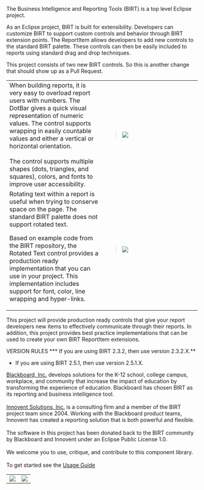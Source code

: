 The Business Intelligence and Reporting Tools (BIRT) is a top level Eclipse project.

As an Eclipse project, BIRT is built for extensibility.  Developers can customize BIRT to support custom controls and behavior through BIRT extension points.  The ReportItem allows developers to add new controls to the standard BIRT palette.  These controls can then be easily included to reports using standard drag and drop techniques.

This project consists of two new BIRT controls. So this is another change that should show up as a Pull Request.

<table>
<tr>
<td width='50%'>
When building reports, it is very easy to overload report users with numbers.  The DotBar gives a quick visual representation of numeric values.  The control supports wrapping in easily countable values and either a vertical or horizontal orientation.<br>
<br>
The control supports multiple shapes (dots, triangles, and squares), colors, and fonts to improve user accessibility.<br>
</td>
<td width='50%'>
<blockquote><img src='http://innoventsolutions.github.io/images/birt-controls-lib/dotbar.png' />
</td>
</tr>
<tr>
<td width='50%'>
Rotating text within a report is useful when trying to conserve space on the page.  The standard BIRT palette does not support rotated text.</blockquote>

Based on example code from the BIRT repository, the Rotated Text control provides a production ready implementation that you can use in your project.  This implementation includes support for font, color, line wrapping and hyper-links.<br>
</td>
<td width='50%'>
<blockquote><img src='http://innoventsolutions.github.io/images/birt-controls-lib/rotated_text.png' />
</td>
</tr>
</table></blockquote>

This project will provide production ready controls that give your report developers new items to effectively communicate through their reports.  In addition, this project provides best practice implementations that can be used to create your own BIRT ReportItem  extensions.

VERSION RULES
*** If you are using BIRT 2.3.2, then use version 2.3.2.X.**<p>
<ul><li>If you are using BIRT 2.5.1, then use version 2.5.1.X. <b></li></ul></b>

<a href='http://www.blackboard.com'>Blackboard, Inc.</a> develops solutions for the K-12 school, college campus, workplace, and community that increase the impact of education by transforming the experience of education.  Blackboard has chosen BIRT as its reporting and business intelligence tool.<br>
<br>
<a href='http://www.innoventsolutions.com/birt-consulting.html'>Innovent Solutions, Inc.</a> is a consulting firm and a member of the BIRT project team since 2004.  Working with the Blackboard product teams, Innovent has created a reporting solution that is both powerful and flexible.<br>
<br>
The software in this project has been donated back to the BIRT community by Blackboard and Innovent under an Eclipse Public License 1.0.<br>
<br>
We welcome you to use, critique, and contribute to this component library.<br>
<br>
To get started see the <a href='https://github.com/innoventsolutions/birt-controls-lib/wiki/UsageGuide'>Usage Guide</a>

<table width='60%'>
<tr>
<td><a href='http://www.blackboard.com'><img src="http://innoventsolutions.github.io/images/birt-controls-lib/Powered_Bb_090.png"/></a></td>
<td align='right'><a href='http://www.innoventsolutions.com/birt-consulting.html'><img src='http://www.innoventsolutions.com/pics/logo_innovent.gif' /></a> </td>
</tr>
</table>
